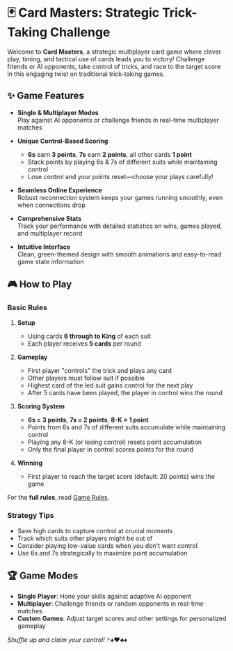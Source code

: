 # 🃏 Card Masters: Strategic Trick-Taking Challenge

Welcome to **Card Masters**, a strategic multiplayer card game where clever play, timing, and tactical use of cards leads you to victory! Challenge friends or AI opponents, take control of tricks, and race to the target score in this engaging twist on traditional trick-taking games.

## ✨ Game Features

- **Single & Multiplayer Modes**  
  Play against AI opponents or challenge friends in real-time multiplayer matches

- **Unique Control-Based Scoring**

  - **6s** earn **3 points**, **7s** earn **2 points**, all other cards **1 point**
  - Stack points by playing 6s & 7s of different suits while maintaining control
  - Lose control and your points reset—choose your plays carefully!

- **Seamless Online Experience**  
  Robust reconnection system keeps your games running smoothly, even when connections drop

- **Comprehensive Stats**  
  Track your performance with detailed statistics on wins, games played, and multiplayer record

- **Intuitive Interface**  
  Clean, green-themed design with smooth animations and easy-to-read game state information

## 🎮 How to Play

### Basic Rules

1. **Setup**

   - Using cards **6 through to King** of each suit
   - Each player receives **5 cards** per round

2. **Gameplay**

   - First player "controls" the trick and plays any card
   - Other players must follow suit if possible
   - Highest card of the led suit gains control for the next play
   - After 5 cards have been played, the player in control wins the round

3. **Scoring System**

   - **6s = 3 points**, **7s = 2 points**, **8-K = 1 point**
   - Points from 6s and 7s of different suits accumulate while maintaining control
   - Playing any 8-K (or losing control) resets point accumulation
   - Only the final player in control scores points for the round

4. **Winning**
   - First player to reach the target score (default: 20 points) wins the game

For the **full rules**, read [Game Rules](Game_Play_Rules).

### Strategy Tips

- Save high cards to capture control at crucial moments
- Track which suits other players might be out of
- Consider playing low-value cards when you don't want control
- Use 6s and 7s strategically to maximize point accumulation


## 🏆 Game Modes

- **Single Player**: Hone your skills against adaptive AI opponent
- **Multiplayer**: Challenge friends or random opponents in real-time matches
- **Custom Games**: Adjust target scores and other settings for personalized gameplay


_Shuffle up and claim your control!_ 🃏♠️♥️♣️♦️
